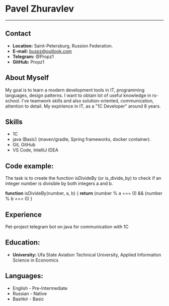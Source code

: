 # Pavel Zhuravlev
---
## Contact

- **Location:** Saint-Petersburg, Russion Federation.
- **E-mail:** buspz@outlook.com
- **Telegram:** @Propz1
- **GitHub:** Propz1


## About Myself

 My goal is to learn a modern development tools in IT, programming languages, design patterns. I want to obtain lot of useful knowledge in rs-school.
I've teamwork skills and also solution-oriented, communication, attention to detail. 
My expirience in IT, as a "1С Developer" around 8 years.



## Skills
- 1C
- java (Basic) (maven/gradle, Spring frameworks, docker container).
- Git, GitHub
- VS Code, IntelliJ IDEA


## Code example:
The task is to create the function isDivideBy (or is_divide_by) to check if an integer number is divisible by both integers a and b.

**function** isDivideBy(number, a, b) {
   **return** (number % a === 0) && (number % b === 0)
}

## Experience
Pet-project telegram bot on java for communication with 1C

## Education:
- **University:** Ufa State Aviation Technical University,  Applied Information Science in Economics

## Languages:
- English -  Pre-Intermediate
- Russian - Native
- Bashkir - Basic
